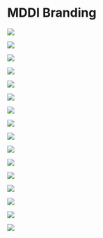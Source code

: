 # MDDI Branding

![](<.gitbook/assets/Artboard 1.png>)

![](<.gitbook/assets/Artboard 2.png>)

![](<.gitbook/assets/Artboard 3.png>)

![](<.gitbook/assets/Artboard 4.png>)

![](<.gitbook/assets/Artboard 5 (1).png>)

![](<.gitbook/assets/Artboard 6.png>)

![](<.gitbook/assets/Artboard 7.png>)

![](<.gitbook/assets/Artboard 8.png>)

![](<.gitbook/assets/Artboard 9 (1).png>)

![](<.gitbook/assets/Artboard 10.png>)

![](<.gitbook/assets/Artboard 11 (1).png>)

![](<.gitbook/assets/Artboard 12.png>)

![](<.gitbook/assets/Artboard 13 (1).png>)

![](<.gitbook/assets/Artboard 14.png>)

![](<.gitbook/assets/Artboard 15.png>)

![](<.gitbook/assets/Artboard 16.png>)
